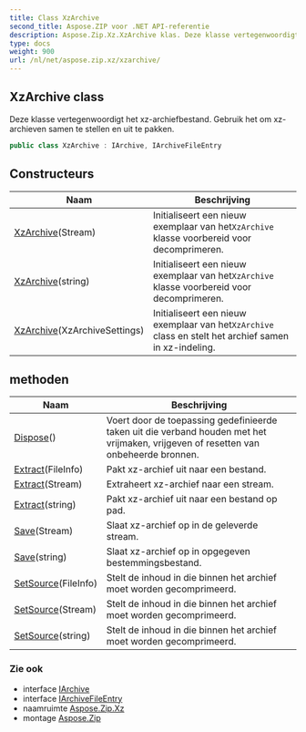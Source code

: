 ```yaml
---
title: Class XzArchive
second_title: Aspose.ZIP voor .NET API-referentie
description: Aspose.Zip.Xz.XzArchive klas. Deze klasse vertegenwoordigt het xzarchiefbestand. Gebruik het om xzarchieven samen te stellen en uit te pakken.
type: docs
weight: 900
url: /nl/net/aspose.zip.xz/xzarchive/
---
```

## XzArchive class

Deze klasse vertegenwoordigt het xz-archiefbestand. Gebruik het om xz-archieven samen te stellen en uit te pakken.

```csharp
public class XzArchive : IArchive, IArchiveFileEntry
```

## Constructeurs

| Naam | Beschrijving |
| --- | --- |
| [XzArchive](xzarchive/#constructor_1)(Stream) | Initialiseert een nieuw exemplaar van het`XzArchive` klasse voorbereid voor decomprimeren. |
| [XzArchive](xzarchive/#constructor_2)(string) | Initialiseert een nieuw exemplaar van het`XzArchive` klasse voorbereid voor decomprimeren. |
| [XzArchive](xzarchive/#constructor)(XzArchiveSettings) | Initialiseert een nieuw exemplaar van het`XzArchive` class en stelt het archief samen in xz-indeling. |

## methoden

| Naam | Beschrijving |
| --- | --- |
| [Dispose](../../aspose.zip.xz/xzarchive/dispose/)() | Voert door de toepassing gedefinieerde taken uit die verband houden met het vrijmaken, vrijgeven of resetten van onbeheerde bronnen. |
| [Extract](../../aspose.zip.xz/xzarchive/extract/#extract_1)(FileInfo) | Pakt xz-archief uit naar een bestand. |
| [Extract](../../aspose.zip.xz/xzarchive/extract/#extract_2)(Stream) | Extraheert xz-archief naar een stream. |
| [Extract](../../aspose.zip.xz/xzarchive/extract/#extract)(string) | Pakt xz-archief uit naar een bestand op pad. |
| [Save](../../aspose.zip.xz/xzarchive/save/#save)(Stream) | Slaat xz-archief op in de geleverde stream. |
| [Save](../../aspose.zip.xz/xzarchive/save/#save_1)(string) | Slaat xz-archief op in opgegeven bestemmingsbestand. |
| [SetSource](../../aspose.zip.xz/xzarchive/setsource/#setsource)(FileInfo) | Stelt de inhoud in die binnen het archief moet worden gecomprimeerd. |
| [SetSource](../../aspose.zip.xz/xzarchive/setsource/#setsource_1)(Stream) | Stelt de inhoud in die binnen het archief moet worden gecomprimeerd. |
| [SetSource](../../aspose.zip.xz/xzarchive/setsource/#setsource_2)(string) | Stelt de inhoud in die binnen het archief moet worden gecomprimeerd. |

### Zie ook

* interface [IArchive](../../aspose.zip/iarchive/)
* interface [IArchiveFileEntry](../../aspose.zip/iarchivefileentry/)
* naamruimte [Aspose.Zip.Xz](../../aspose.zip.xz/)
* montage [Aspose.Zip](../../)


